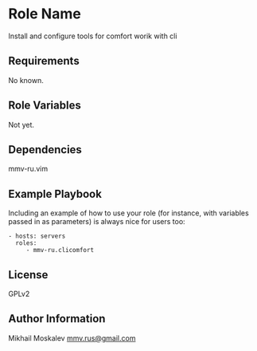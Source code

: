 Role Name
=========

Install and configure tools for comfort worik with cli

Requirements
------------

No known.

Role Variables
--------------

Not yet.

Dependencies
------------

mmv-ru.vim

Example Playbook
----------------

Including an example of how to use your role (for instance, with variables passed in as parameters) is always nice for users too:

    - hosts: servers
      roles:
         - mmv-ru.clicomfort

License
-------

GPLv2

Author Information
------------------

Mikhail Moskalev <mmv.rus@gmail.com>
